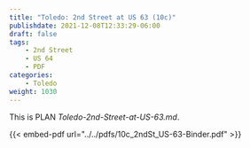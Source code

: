 ```yaml
---
title: "Toledo: 2nd Street at US 63 (10c)"
publishdate: 2021-12-08T12:33:29-06:00
draft: false
tags:
    - 2nd Street
    - US 64
    - PDF
categories:
    - Toledo
weight: 1030
---
```

This is PLAN _Toledo-2nd-Street-at-US-63.md_.

{{< embed-pdf url="../../pdfs/10c_2ndSt_US-63-Binder.pdf" >}}
